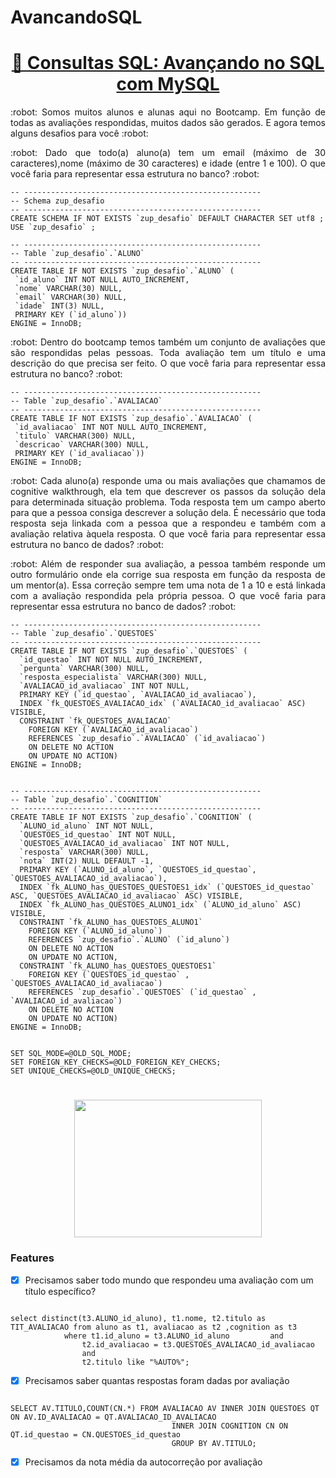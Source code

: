 # AvancandoSQL

<h1 align="center">
    <a href="https://www.alura.com.br/formacao-oracle-mysql/">🔗 Consultas SQL: Avançando no SQL com MySQL </a>
</h1>

<p align="justify"> :robot: Somos muitos alunos e alunas aqui no Bootcamp. Em função de todas as avaliações respondidas, muitos dados são gerados. E agora temos alguns desafios para você :robot: </p>

<p align="justify"> :robot: Dado que todo(a) aluno(a) tem um email (máximo de 30 caracteres),nome (máximo de 30 caracteres) e idade (entre 1 e 100). O que você faria para representar essa estrutura no banco? :robot: </p>

 ``` 
-- -----------------------------------------------------
-- Schema zup_desafio
-- -----------------------------------------------------
CREATE SCHEMA IF NOT EXISTS `zup_desafio` DEFAULT CHARACTER SET utf8 ;
USE `zup_desafio` ;

-- -----------------------------------------------------
-- Table `zup_desafio`.`ALUNO`
-- -----------------------------------------------------
CREATE TABLE IF NOT EXISTS `zup_desafio`.`ALUNO` (
  `id_aluno` INT NOT NULL AUTO_INCREMENT,
  `nome` VARCHAR(30) NULL,
  `email` VARCHAR(30) NULL,
  `idade` INT(3) NULL,
  PRIMARY KEY (`id_aluno`))
ENGINE = InnoDB;

 ``` 

<p align="justify"> :robot: Dentro do bootcamp temos também um conjunto de avaliações que são respondidas pelas pessoas. Toda avaliação tem um título e uma descrição do que precisa ser feito. O que você faria para representar essa estrutura no banco?  :robot: </p>



 ``` 
-- -----------------------------------------------------
-- Table `zup_desafio`.`AVALIACAO`
-- -----------------------------------------------------
CREATE TABLE IF NOT EXISTS `zup_desafio`.`AVALIACAO` (
  `id_avaliacao` INT NOT NULL AUTO_INCREMENT,
  `titulo` VARCHAR(300) NULL,
  `descricao` VARCHAR(300) NULL,
  PRIMARY KEY (`id_avaliacao`))
ENGINE = InnoDB;

 ``` 

<p align="justify"> :robot: Cada aluno(a) responde uma ou mais avaliações que chamamos de cognitive walkthrough, ela tem que descrever os passos da solução dela para determinada situação problema. Toda resposta tem um campo aberto para que a pessoa consiga descrever a solução dela. É necessário que toda resposta seja linkada com a pessoa que a respondeu e também com a avaliação relativa àquela resposta. O que você faria para representar essa estrutura no banco de dados?  :robot: </p>


<p align="justify"> :robot: Além de responder sua avaliação, a pessoa também responde um outro formulário onde ela corrige sua resposta em função da resposta de um mentor(a). Essa correção sempre tem uma nota de 1 a 10 e está linkada com a avaliação respondida pela própria pessoa. O que você faria para representar essa estrutura no banco de dados? :robot: </p>


``` 
-- -----------------------------------------------------
-- Table `zup_desafio`.`QUESTOES`
-- -----------------------------------------------------
CREATE TABLE IF NOT EXISTS `zup_desafio`.`QUESTOES` (
  `id_questao` INT NOT NULL AUTO_INCREMENT,
  `pergunta` VARCHAR(300) NULL,
  `resposta_especialista` VARCHAR(300) NULL,
  `AVALIACAO_id_avaliacao` INT NOT NULL,
  PRIMARY KEY (`id_questao`, `AVALIACAO_id_avaliacao`),
  INDEX `fk_QUESTOES_AVALIACAO_idx` (`AVALIACAO_id_avaliacao` ASC) VISIBLE,
  CONSTRAINT `fk_QUESTOES_AVALIACAO`
    FOREIGN KEY (`AVALIACAO_id_avaliacao`)
    REFERENCES `zup_desafio`.`AVALIACAO` (`id_avaliacao`)
    ON DELETE NO ACTION
    ON UPDATE NO ACTION)
ENGINE = InnoDB;


-- -----------------------------------------------------
-- Table `zup_desafio`.`COGNITION`
-- -----------------------------------------------------
CREATE TABLE IF NOT EXISTS `zup_desafio`.`COGNITION` (
  `ALUNO_id_aluno` INT NOT NULL,
  `QUESTOES_id_questao` INT NOT NULL,
  `QUESTOES_AVALIACAO_id_avaliacao` INT NOT NULL,
  `resposta` VARCHAR(300) NULL,
  `nota` INT(2) NULL DEFAULT -1,
  PRIMARY KEY (`ALUNO_id_aluno`, `QUESTOES_id_questao`, `QUESTOES_AVALIACAO_id_avaliacao`),
  INDEX `fk_ALUNO_has_QUESTOES_QUESTOES1_idx` (`QUESTOES_id_questao` ASC, `QUESTOES_AVALIACAO_id_avaliacao` ASC) VISIBLE,
  INDEX `fk_ALUNO_has_QUESTOES_ALUNO1_idx` (`ALUNO_id_aluno` ASC) VISIBLE,
  CONSTRAINT `fk_ALUNO_has_QUESTOES_ALUNO1`
    FOREIGN KEY (`ALUNO_id_aluno`)
    REFERENCES `zup_desafio`.`ALUNO` (`id_aluno`)
    ON DELETE NO ACTION
    ON UPDATE NO ACTION,
  CONSTRAINT `fk_ALUNO_has_QUESTOES_QUESTOES1`
    FOREIGN KEY (`QUESTOES_id_questao` , `QUESTOES_AVALIACAO_id_avaliacao`)
    REFERENCES `zup_desafio`.`QUESTOES` (`id_questao` , `AVALIACAO_id_avaliacao`)
    ON DELETE NO ACTION
    ON UPDATE NO ACTION)
ENGINE = InnoDB;


SET SQL_MODE=@OLD_SQL_MODE;
SET FOREIGN_KEY_CHECKS=@OLD_FOREIGN_KEY_CHECKS;
SET UNIQUE_CHECKS=@OLD_UNIQUE_CHECKS;

``` 


<h1 align="center">
    <img src="https://media0.giphy.com/media/1U4S8219ByoGk/giphy.gif?cid=790b7611e0acfe2ac9ab00a83dea6024cf710449ecc11e72&rid=giphy.gif&ct=g" width="300" height="220" />
</h1>



### Features

- [x] Precisamos saber todo mundo que respondeu uma avaliação com um título específico?

``` 

select distinct(t3.ALUNO_id_aluno), t1.nome, t2.titulo as TIT_AVALIACAO from aluno as t1, avaliacao as t2 ,cognition as t3
			where t1.id_aluno = t3.ALUNO_id_aluno         and
                t2.id_avaliacao = t3.QUESTOES_AVALIACAO_id_avaliacao
                and
                t2.titulo like "%AUTO%";
``` 

- [x] Precisamos saber quantas respostas foram dadas por avaliação

``` 

SELECT AV.TITULO,COUNT(CN.*) FROM AVALIACAO AV INNER JOIN QUESTOES QT ON AV.ID_AVALIACAO = QT.AVALIACAO_ID_AVALIACAO 
									INNER JOIN COGNITION CN ON QT.id_questao = CN.QUESTOES_id_questao
									GROUP BY AV.TITULO;

``` 

- [x] Precisamos da nota média da autocorreção por avaliação


